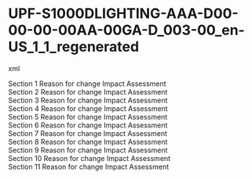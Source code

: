 # UPF-S1000DLIGHTING-AAA-D00-00-00-00AA-00GA-D_003-00_en-US_1_1_regenerated

xml
<?xml version="1.0" encoding="UTF-8"?>
<Procedure title="UPF-S1000DLIGHTING-AAA-D00-00-00-00AA-00GA-D_003-00_en-US_1_1_regenerated" xmlns:dc="http://www.purl.org/dc/elements/1.1/" xmlns:rdf="http://www.w3.org/1999/02/22-rdf-syntax-ns#" xmlns:xlink="http://www.w3.org/1999/xlink" xmlns:xsi="http://www.w3.org/2001/XMLSchema-instance" xsi:noNamespaceSchemaLocation="http://www.s1000d.org/S1000D_6/xml_schema_flat/proced.xsd">
  <UpdateInformation>
    <Section>
      <SectionTitle>Section 1</SectionTitle>
      <UpdateDetails>
        <Reason>Reason for change</Reason>
        <Assessment>Impact Assessment</Assessment>
      </UpdateDetails>
    </Section>
    <Section>
      <SectionTitle>Section 2</SectionTitle>
      <UpdateDetails>
        <Reason>Reason for change</Reason>
        <Assessment>Impact Assessment</Assessment>
      </UpdateDetails>
    </Section>
    <Section>
      <SectionTitle>Section 3</SectionTitle>
      <UpdateDetails>
        <Reason>Reason for change</Reason>
        <Assessment>Impact Assessment</Assessment>
      </UpdateDetails>
    </Section>
    <Section>
      <SectionTitle>Section 4</SectionTitle>
      <UpdateDetails>
        <Reason>Reason for change</Reason>
        <Assessment>Impact Assessment</Assessment>
      </UpdateDetails>
    </Section>
    <Section>
      <SectionTitle>Section 5</SectionTitle>
      <UpdateDetails>
        <Reason>Reason for change</Reason>
        <Assessment>Impact Assessment</Assessment>
      </UpdateDetails>
    </Section>
    <Section>
      <SectionTitle>Section 6</SectionTitle>
      <UpdateDetails>
        <Reason>Reason for change</Reason>
        <Assessment>Impact Assessment</Assessment>
      </UpdateDetails>
    </Section>
    <Section>
      <SectionTitle>Section 7</SectionTitle>
      <UpdateDetails>
        <Reason>Reason for change</Reason>
        <Assessment>Impact Assessment</Assessment>
      </UpdateDetails>
    </Section>
    <Section>
      <SectionTitle>Section 8</SectionTitle>
      <UpdateDetails>
        <Reason>Reason for change</Reason>
        <Assessment>Impact Assessment</Assessment>
      </UpdateDetails>
    </Section>
    <Section>
      <SectionTitle>Section 9</SectionTitle>
      <UpdateDetails>
        <Reason>Reason for change</Reason>
        <Assessment>Impact Assessment</Assessment>
      </UpdateDetails>
    </Section>
    <Section>
      <SectionTitle>Section 10</SectionTitle>
      <UpdateDetails>
        <Reason>Reason for change</Reason>
        <Assessment>Impact Assessment</Assessment>
      </UpdateDetails>
    </Section>
    <Section>
      <SectionTitle>Section 11</SectionTitle>
      <UpdateDetails>
        <Reason>Reason for change</Reason>
        <Assessment>Impact Assessment</Assessment>
      </UpdateDetails>
    </Section>
  </UpdateInformation>
</Procedure>